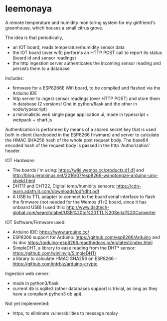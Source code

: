 # leemonaya

A remote temperature and humidity monitoring system for my girlfriend's greenhouse, which houses a small citrus grove.

The idea is that periodically, 
- an IOT board, reads temperature/humidity sensor data
- the IOT board (over wifi) performs an HTTP POST call to report its status (board id and sensor readings)
- the http ingestion server authenticates the incoming sensor reading and persists them to a database

Includes:
- firmware for a ESP8266E Wifi board, to be compiled and flashed via the Arduino IDE
- http server to ingest sensor readings (over HTTP POST) and store them in database (2 versions! One in python/flask and the other in node/typescript)
- a minimalistic web single page application ui, made in typescript + webpack + chart.js

Authentication is performed by means of a shared secret key that is used both in client (hardcoded in the ESP8266 firwmare)
and server to calculate the HMAC SHA256 hash of the whole post request body. 
The base64 encoded hash of the request body is passed in the http 'Authorization' header.

IOT Hardware:
- The boards i'm using: https://wiki.wemos.cc/products:d1:d1 and http://blog.jeronimus.net/2016/07/esp8266-wangtongze-arduino-uno-shield.html
- DHT11 and DHT22, Digital temp/humidity sensors: https://cdn-learn.adafruit.com/downloads/pdf/dht.pdf
- A USB to TTL adapter to connect to the board serial interface to flash the firmware (not needed for the Wemos d1 r2 board, since it has onboard USB)
  I used this: http://www.dsdtech-global.com/search/label/USB%20to%20TTL%20Serial%20Converter

IOT Software/Firmware used:
- Arduino IDE: https://www.arduino.cc/
- ESP8266 support for Arduino: https://github.com/esp8266/Arduino
  and its doc https://arduino-esp8266.readthedocs.io/en/latest/index.html
- SimpleDHT, a library to ease reading from the DHT* sensor: https://github.com/winlinvip/SimpleDHT/
- a library to calculate HMAC SHA256 on ESP8266 - https://github.com/intrbiz/arduino-crypto

Ingestion web server:
- made in python3/flask
- current db is sqlite3 (other databases support is trivial, as long as they have a compliant python3 db api).

Not yet implemented:
- https, to eliminate vulnerabilities to message replay
